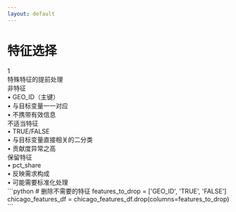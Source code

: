 ```yaml
---
layout: default
---
```


<div class="bg-white bg-opacity-80 p-6 rounded-lg mx-auto my-4 w-9/10 h-9/10">
  <div class="flex items-center justify-center mb-4">
    <h1 class="text-2xl font-bold text-gray-600">特征选择</h1>
  </div>

  <div class="w-full bg-gradient-to-br from-gray-50 to-white rounded-lg shadow-sm p-3">
    <div class="flex items-center mb-4">
      <div class="w-6 h-6 rounded-full bg-blue-100 flex items-center justify-center mr-3">
        <span class="text-blue-500 font-medium text-base">1</span>
      </div>
      <div class="text-lg font-medium text-gray-700">特殊特征的提前处理</div>
    </div>
    <div class="grid grid-cols-3 gap-4 mb-4">
      <div class="bg-pink-50 p-4 rounded-lg transform hover:scale-102 transition-transform duration-200 shadow-sm">
        <div class="font-bold text-pink-600 mb-3">非特征</div>
        <div class="text-sm text-gray-600 leading-relaxed">
          • GEO_ID（主键）<br>
          • 与目标变量一一对应<br>
          • 不携带有效信息
        </div>
      </div>
      <div class="bg-blue-50 p-4 rounded-lg transform hover:scale-102 transition-transform duration-200 shadow-sm">
        <div class="font-bold text-blue-600 mb-3">不适当特征</div>
        <div class="text-sm text-gray-600 leading-relaxed">
          • TRUE/FALSE<br>
          • 与目标变量直接相关的二分类<br>
          • 贡献度异常之高
        </div>
      </div>
      <div class="bg-green-50 p-4 rounded-lg transform hover:scale-102 transition-transform duration-200 shadow-sm">
        <div class="font-bold text-green-600 mb-3">保留特征</div>
        <div class="text-sm text-gray-600 leading-relaxed">
          • pct_share<br>
          • 反映需求构成<br>
          • 可能需要标准化处理
        </div>
      </div>
    </div>
    <div class="bg-gray-50 p-2 rounded-lg font-mono text-sm text-gray-700">
```python
# 删除不需要的特征
features_to_drop = ['GEO_ID', 'TRUE', 'FALSE']
chicago_features_df = chicago_features_df.drop(columns=features_to_drop)
```
    </div>
  </div>
</div>
